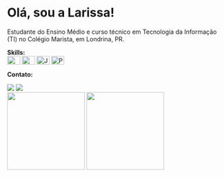 # Olá, sou a Larissa!

Estudante do Ensino Médio e curso técnico em Tecnologia da Informação (TI) no Colégio Marista, em Londrina, PR.

**Skills:**  
<img align="center" alt="HTML" height="20" width="30" src="https://cdn.jsdelivr.net/gh/devicons/devicon/icons/html5/html5-original.svg"/>
<img align="center" alt="CSS" height="20" width="30" src="https://cdn.jsdelivr.net/gh/devicons/devicon/icons/css3/css3-original.svg"/> 
<img align="center" alt="JavaScript" height="20" width="30" src="https://cdn.jsdelivr.net/gh/devicons/devicon/icons/javascript/javascript-original.svg"/> 
<img align="center" alt="PHP" height="20" width="30" src="https://cdn.jsdelivr.net/gh/devicons/devicon/icons/php/php-original.svg"/>

**Contato:** 
<div>
  <a href="https://instagram.com/llari_manrique" target="_blank"><img loading="lazy" src="https://img.shields.io/badge/-Instagram-%23E4405F?style=for-the-badge&logo=instagram&logoColor=white" target="_blank"></a>
  <a href="https://www.linkedin.com/in/larissa-manrique-6a1473245/" target="_blank"><img loading="lazy" src="https://img.shields.io/badge/-LinkedIn-%230077B5?style=for-the-badge&logo=linkedin&logoColor=white" target="_blank"></a>  
</div>

<img height="180em" src="https://github-readme-stats.vercel.app/api?username=larissassk&show_icons=true&theme=tokyonight"/>
<img height="180em" src="https://github-readme-stats.vercel.app/api/top-langs/?username=larissassk&layout=compact&theme=tokyonight"/>

